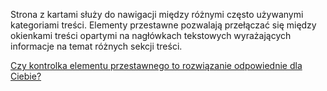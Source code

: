 ﻿Strona z kartami służy do nawigacji między różnymi często używanymi kategoriami treści. Elementy przestawne pozwalają przełączać się między okienkami treści opartymi na nagłówkach tekstowych wyrażających informacje na temat różnych sekcji treści.

[Czy kontrolka elementu przestawnego to rozwiązanie odpowiednie dla Ciebie?](https://docs.microsoft.com/windows/uwp/design/controls-and-patterns/pivot)
